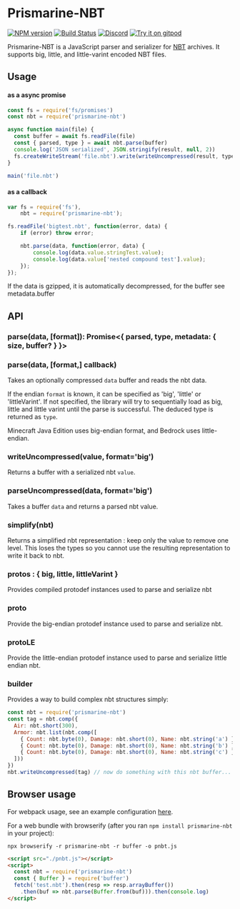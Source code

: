 # Prismarine-NBT
[![NPM version](https://img.shields.io/npm/v/prismarine-nbt.svg)](http://npmjs.com/package/prismarine-nbt)
[![Build Status](https://github.com/PrismarineJS/prismarine-nbt/workflows/CI/badge.svg)](https://github.com/PrismarineJS/prismarine-nbt/actions?query=workflow%3A%22CI%22)
[![Discord](https://img.shields.io/badge/chat-on%20discord-brightgreen.svg)](https://discord.gg/GsEFRM8)
[![Try it on gitpod](https://img.shields.io/badge/try-on%20gitpod-brightgreen.svg)](https://gitpod.io/#https://github.com/PrismarineJS/bedrock-protocol)

Prismarine-NBT is a JavaScript parser and serializer for [NBT](http://wiki.vg/NBT) archives. It supports big, little, and little-varint encoded NBT files.


## Usage

#### as a async promise

```js
const fs = require('fs/promises')
const nbt = require('prismarine-nbt')

async function main(file) {
  const buffer = await fs.readFile(file)
  const { parsed, type } = await nbt.parse(buffer)
  console.log('JSON serialized', JSON.stringify(result, null, 2))
  fs.createWriteStream('file.nbt').write(writeUncompressed(result, type)) // Write it back 
}

main('file.nbt')
```

#### as a callback

```js
var fs = require('fs'),
    nbt = require('prismarine-nbt');

fs.readFile('bigtest.nbt', function(error, data) {
    if (error) throw error;

    nbt.parse(data, function(error, data) {
        console.log(data.value.stringTest.value);
        console.log(data.value['nested compound test'].value);
    });
});
```

If the data is gzipped, it is automatically decompressed, for the buffer see metadata.buffer

## API

### parse(data, [format]): Promise<{ parsed, type, metadata: { size, buffer? } }>
### parse(data, [format,] callback)

Takes an optionally compressed `data` buffer and reads the nbt data.

If the endian `format` is known, it can be specified as 'big', 'little' or 'littleVarint'. If not specified, the library will
try to sequentially load as big, little and little varint until the parse is successful. The deduced type is returned as `type`.

Minecraft Java Edition uses big-endian format, and Bedrock uses little-endian.

### writeUncompressed(value, format='big')

Returns a buffer with a serialized nbt `value`. 

### parseUncompressed(data, format='big')

Takes a buffer `data` and returns a parsed nbt value.


### simplify(nbt)

Returns a simplified nbt representation : keep only the value to remove one level.
This loses the types so you cannot use the resulting representation to write it back to nbt.

### protos : { big, little, littleVarint }

Provides compiled protodef instances used to parse and serialize nbt

### proto

Provide the big-endian protodef instance used to parse and serialize nbt.

### protoLE

Provide the little-endian protodef instance used to parse and serialize little endian nbt.

### builder

Provides a way to build complex nbt structures simply:

```js
const nbt = require('prismarine-nbt')
const tag = nbt.comp({
  Air: nbt.short(300),
  Armor: nbt.list(nbt.comp([
    { Count: nbt.byte(0), Damage: nbt.short(0), Name: nbt.string('a') },
    { Count: nbt.byte(0), Damage: nbt.short(0), Name: nbt.string('b') },
    { Count: nbt.byte(0), Damage: nbt.short(0), Name: nbt.string('c') }
  ]))
})
nbt.writeUncompressed(tag) // now do something with this nbt buffer...
```

## Browser usage

For webpack usage, see an example configuration [here](https://github.com/PrismarineJS/prismarine-web-client/blob/master/webpack.common.js#L28).

For a web bundle with browserify (after you ran `npm install prismarine-nbt` in your project):
```
npx browserify -r prismarine-nbt -r buffer -o pnbt.js
```
```html
<script src="./pnbt.js"></script>
<script>
  const nbt = require('prismarine-nbt')
  const { Buffer } = require('buffer')
  fetch('test.nbt').then(resp => resp.arrayBuffer())
    .then(buf => nbt.parse(Buffer.from(buf))).then(console.log)
</script>
```
